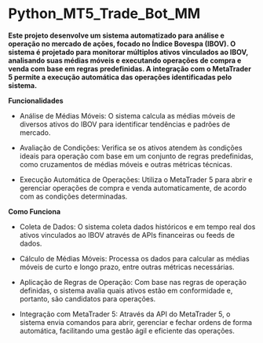 # Python_MT5_Trade_Bot_MM


**Este projeto desenvolve um sistema automatizado para análise e operação no mercado de ações, focado no Índice Bovespa (IBOV). O sistema é projetado para monitorar múltiplos ativos vinculados ao IBOV, analisando suas médias móveis e executando operações de compra e venda com base em regras predefinidas. A integração com o MetaTrader 5 permite a execução automática das operações identificadas pelo sistema.**

**Funcionalidades**
- Análise de Médias Móveis: O sistema calcula as médias móveis de diversos ativos do IBOV para identificar tendências e padrões de mercado.

- Avaliação de Condições: Verifica se os ativos atendem às condições ideais para operação com base em um conjunto de regras predefinidas, como cruzamentos de médias móveis e outras métricas técnicas.

- Execução Automática de Operações: Utiliza o MetaTrader 5 para abrir e gerenciar operações de compra e venda automaticamente, de acordo com as condições determinadas.

**Como Funciona**
- Coleta de Dados: O sistema coleta dados históricos e em tempo real dos ativos vinculados ao IBOV através de APIs financeiras ou feeds de dados.

- Cálculo de Médias Móveis: Processa os dados para calcular as médias móveis de curto e longo prazo, entre outras métricas necessárias.

- Aplicação de Regras de Operação: Com base nas regras de operação definidas, o sistema avalia quais ativos estão em conformidade e, portanto, são candidatos para operações.

- Integração com MetaTrader 5: Através da API do MetaTrader 5, o sistema envia comandos para abrir, gerenciar e fechar ordens de forma automática, facilitando uma gestão ágil e eficiente das operações.
